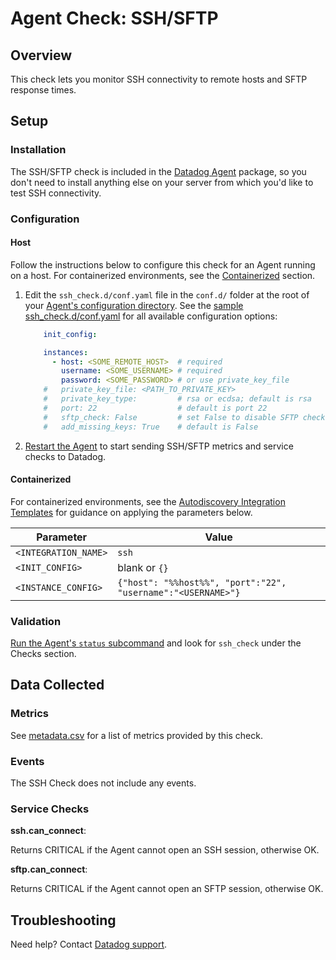 # Agent Check: SSH/SFTP

## Overview

This check lets you monitor SSH connectivity to remote hosts and SFTP response times.

## Setup
### Installation

The SSH/SFTP check is included in the [Datadog Agent][1] package, so you don't need to install anything else on your server from which you'd like to test SSH connectivity.

### Configuration
#### Host

Follow the instructions below to configure this check for an Agent running on a host. For containerized environments, see the [Containerized](#containerized) section.

1. Edit the `ssh_check.d/conf.yaml` file in the `conf.d/` folder at the root of your [Agent's configuration directory][2].
    See the [sample ssh_check.d/conf.yaml][3] for all available configuration options:

    ```yaml
        init_config:

        instances:
          - host: <SOME_REMOTE_HOST>  # required
            username: <SOME_USERNAME> # required
            password: <SOME_PASSWORD> # or use private_key_file
        #   private_key_file: <PATH_TO_PRIVATE_KEY>
        #   private_key_type:         # rsa or ecdsa; default is rsa
        #   port: 22                  # default is port 22
        #   sftp_check: False         # set False to disable SFTP check; default is True
        #   add_missing_keys: True    # default is False
    ```

2. [Restart the Agent][4] to start sending SSH/SFTP metrics and service checks to Datadog.

#### Containerized
For containerized environments, see the [Autodiscovery Integration Templates][8] for guidance on applying the parameters below.

| Parameter            | Value                                                        |
|----------------------|--------------------------------------------------------------|
| `<INTEGRATION_NAME>` | `ssh`                                                        |
| `<INIT_CONFIG>`      | blank or `{}`                                                |
| `<INSTANCE_CONFIG>`  | `{"host": "%%host%%", "port":"22", "username":"<USERNAME>"}` |

### Validation

[Run the Agent's `status` subcommand][5] and look for `ssh_check` under the Checks section.

## Data Collected
### Metrics

See [metadata.csv][6] for a list of metrics provided by this check.

### Events
The SSH Check does not include any events.

### Service Checks

**ssh.can_connect**:

Returns CRITICAL if the Agent cannot open an SSH session, otherwise OK.

**sftp.can_connect**:

Returns CRITICAL if the Agent cannot open an SFTP session, otherwise OK.

## Troubleshooting
Need help? Contact [Datadog support][7].

[1]: https://app.datadoghq.com/account/settings#agent
[2]: https://docs.datadoghq.com/agent/guide/agent-configuration-files/?tab=agentv6#agent-configuration-directory
[3]: https://github.com/DataDog/integrations-core/blob/master/ssh_check/datadog_checks/ssh_check/data/conf.yaml.example
[4]: https://docs.datadoghq.com/agent/guide/agent-commands/?tab=agentv6#start-stop-and-restart-the-agent
[5]: https://docs.datadoghq.com/agent/guide/agent-commands/?tab=agentv6#agent-status-and-information
[6]: https://github.com/DataDog/integrations-core/blob/master/ssh_check/metadata.csv
[7]: https://docs.datadoghq.com/help
[8]: https://docs.datadoghq.com/agent/autodiscovery/integrations
